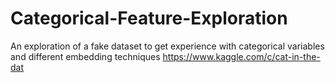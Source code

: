 # Categorical-Feature-Exploration
An exploration of a fake dataset to get experience with categorical variables and different embedding techniques https://www.kaggle.com/c/cat-in-the-dat
